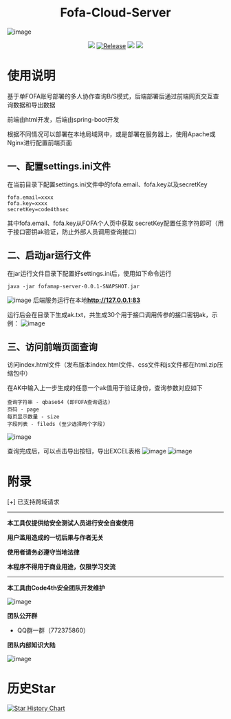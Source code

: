 <h1 align="center">
  <b>Fofa-Cloud-Server</b>
  <br>
</h1>

![image](https://ice.frostsky.com/2024/08/18/ba6436748b8cf2014bd5f6d43d86a821.jpeg)

<p align="center">
<a href="https://github.com/youki992/Fofa-Cloud-Server/issues"><img src="https://img.shields.io/badge/contributions-welcome-brightgreen.svg?style=flat"></a>
<a href="https://github.com/youki992/Fofa-Cloud-Server"><img alt="Release" src="https://img.shields.io/badge/LICENSE-BSD-important"></a>
<a href="https://github.com/youki992/Fofa-Cloud-Server/releases"><img src="https://img.shields.io/github/release/youki992/Fofa-Cloud-Server"></a>
<a href="https://github.com/youki992/Fofa-Cloud-Server/releases"><img src="https://img.shields.io/github/downloads/youki992/Fofa-Cloud-Server/total?color=blueviolet"></a>
</p>

# 使用说明
基于单FOFA账号部署的多人协作查询B/S模式，后端部署后通过前端网页交互查询数据和导出数据

前端由html开发，后端由spring-boot开发

根据不同情况可以部署在本地局域网中，或是部署在服务器上，使用Apache或Nginx进行配置前端页面

## 一、配置settings.ini文件
在当前目录下配置settings.ini文件中的fofa.email、fofa.key以及secretKey
```
fofa.email=xxxx
fofa.key=xxxx
secretKey=code4thsec
```
其中fofa.email、fofa.key从FOFA个人页中获取
secretKey配置任意字符即可（用于接口密钥ak验证，防止外部人员调用查询接口）

## 二、启动jar运行文件
在jar运行文件目录下配置好settings.ini后，使用如下命令运行
```
java -jar fofamap-server-0.0.1-SNAPSHOT.jar
```
![image](https://ice.frostsky.com/2024/08/18/068ab46361225c3ca86b2b96f9cb789f.png)
后端服务运行在本地**http://127.0.0.1:83**

运行后会在目录下生成ak.txt，共生成30个用于接口调用传参的接口密钥ak，示例：
![image](https://ice.frostsky.com/2024/08/18/d07950e6d7772abc19754f29fc3058b0.png)

## 三、访问前端页面查询
访问index.html文件（发布版本index.html文件、css文件和js文件都在html.zip压缩包中）

在AK中输入上一步生成的任意一个ak值用于验证身份，查询参数对应如下
```
查询字符串 - qbase64 (即FOFA查询语法)
页码 - page
每页显示数量 - size
字段列表 - fileds (至少选择两个字段)
```
![image](https://ice.frostsky.com/2024/08/18/81165d00768fe6dca7a22cddefc8ad8d.png)

查询完成后，可以点击导出按钮，导出EXCEL表格
![image](https://ice.frostsky.com/2024/08/18/cd4d5b10acc19eacfb47e2537c7534c5.png)
![image](https://ice.frostsky.com/2024/08/18/01d50e9d085dfde6f69972cab0756cb0.png)

# 附录
[+] 已支持跨域请求

****************************

**本工具仅提供给安全测试人员进行安全自查使用**

**用户滥用造成的一切后果与作者无关**

**使用者请务必遵守当地法律**

**本程序不得用于商业用途，仅限学习交流**

*********


**本工具由Code4th安全团队开发维护**

![image](https://ice.frostsky.com/2024/08/18/5559fc7abc47065e9e5e53a7dba2142b.jpeg)

**团队公开群**
- QQ群一群（772375860）

**团队内部知识大陆**

![image](https://ice.frostsky.com/2024/08/18/bea40903e13c5ae238926338dd3b5331.png)

# 历史Star

[![Star History Chart](https://api.star-history.com/svg?repos=youki992/Fofa-Cloud-Server&type=Date)](https://star-history.com/#youki992/Fofa-Cloud-Server)
